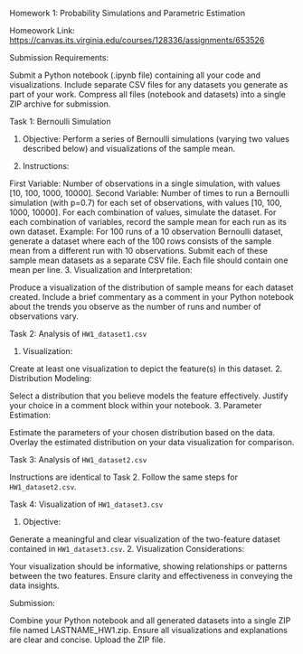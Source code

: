 Homework 1: Probability Simulations and Parametric Estimation

Homeowork Link: https://canvas.its.virginia.edu/courses/128336/assignments/653526

 

Submission Requirements:

Submit a Python notebook (.ipynb file) containing all your code and visualizations.
Include separate CSV files for any datasets you generate as part of your work.
Compress all files (notebook and datasets) into a single ZIP archive for submission.
 

Task 1: Bernoulli Simulation

1. Objective: Perform a series of Bernoulli simulations (varying two values described below) and visualizations of the sample mean.

2. Instructions:

First Variable: Number of observations in a single simulation, with values [10, 100, 1000, 10000].
Second Variable: Number of times to run a Bernoulli simulation (with p=0.7) for each set of observations, with values [10, 100, 1000, 10000].
For each combination of values, simulate the dataset. For each combination of variables, record the sample mean for each run as its own dataset. Example: For 100 runs of a 10 observation Bernoulli dataset, generate a dataset where each of the 100 rows consists of the sample mean from a different run with 10 observations.
Submit each of these sample mean datasets as a separate CSV file. Each file should contain one mean per line.
3. Visualization and Interpretation:

Produce a visualization of the distribution of sample means for each dataset created.
Include a brief commentary as a comment in your Python notebook about the trends you observe as the number of runs and number of observations vary.
 

Task 2: Analysis of `HW1_dataset1.csv`

1. Visualization:

Create at least one visualization to depict the feature(s) in this dataset.
2. Distribution Modeling:

Select a distribution that you believe models the feature effectively.
Justify your choice in a comment block within your notebook.
3. Parameter Estimation:

Estimate the parameters of your chosen distribution based on the data.
Overlay the estimated distribution on your data visualization for comparison.
 

Task 3: Analysis of `HW1_dataset2.csv`

Instructions are identical to Task 2. Follow the same steps for `HW1_dataset2.csv`.
 

Task 4: Visualization of `HW1_dataset3.csv`

1. Objective:

Generate a meaningful and clear visualization of the two-feature dataset contained in `HW1_dataset3.csv`.
2. Visualization Considerations:

Your visualization should be informative, showing relationships or patterns between the two features.
Ensure clarity and effectiveness in conveying the data insights.
 

Submission:

Combine your Python notebook and all generated datasets into a single ZIP file named LASTNAME_HW1.zip.
Ensure all visualizations and explanations are clear and concise.
Upload the ZIP file.